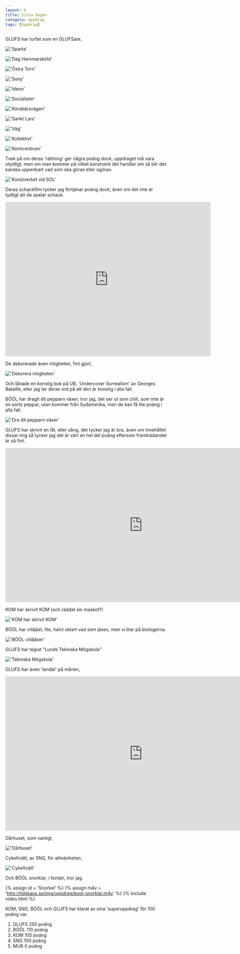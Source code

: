 ```yaml
---
layout: b
title: Sista dagen
category: Uppdrag
tags: [Uppdrag]
---
```


GLUFS har turfat som en GLUFSare,

!['Sparta'](http://tidskaos.se/img/hdf-done/sparta-glufs.jpg)

!['Dag Hammarsköld'](http://tidskaos.se/img/hdf-done/hammarskold-glufs.jpg)

!['Östra Torn'](http://tidskaos.se/img/hdf-done/torn-glufs.jpg)

!['Sony'](http://tidskaos.se/img/hdf-done/sony-glufs.jpg)

!['Ideon'](http://tidskaos.se/img/hdf-done/ideon-glufs.jpg)

!['Socialister'](http://tidskaos.se/img/hdf-done/socialister-glufs.jpg)

!['Körsbärsvägen'](http://tidskaos.se/img/hdf-done/korsbar-glufs.jpg)

!['Sankt Lars'](http://tidskaos.se/img/hdf-done/lars-glufs.jpg)

!['Väg'](http://tidskaos.se/img/hdf-done/vag-glufs.jpg)

!['Kollektivt'](http://tidskaos.se/img/hdf-done/kollektivt-glufs.jpg)

!['Kemicentrum'](http://tidskaos.se/img/hdf-done/kemicentrum-glufs.jpg)

Tvek på om deras 'rättning' ger några poäng dock, uppdraget må vara otydligt, men om man kommer på vilket konstverk det handlar om så blir det kanska uppenbart vad som ska göras eller ogöras.

!['Konstverket vid SOL'](http://tidskaos.se/img/uppdrag/konstverk-sol.jpg)

Deras schackfilm tycker jag förtjänar poäng dock, även om det inte är tydligt att de spelar schack.

<iframe width="640" height="480" src="http://www.youtube.com/embed/VCJ4lb-UWcY" frameborder="0">
</iframe>

De dekorerade även intigheten, fint gjort,

!['Dekorera intigheten'](http://tidskaos.se/img/uppdrag/glufs-intigheten.jpg)

Och lånade en konstig bok på UB, 'Undercover Surrealism' av Georges Bataille, eller jag tar deras ord på att den är konstig i alla fall.

BÖÖL har dragit dit pepparn växer, tror jag, det ser ut som chili, som inte är en sorts peppar, utan kommer från Sydamerika, men de kan få lite poäng i alla fall.

!['Dra dit pepparn växer'](http://tidskaos.se/img/uppdrag/pepparn.jpg)

GLUFS har skrivit en låt, eller sång, det tycker jag är bra, även om innehållet dissar mig så tycker jag det är värt en hel del poäng eftersom framträdandet är så fint.

<iframe width="853" height="480" src="http://www.youtube.com/embed/K0xNnCFtKOk" frameborder="0">
</iframe>

KOM har skrivit KOM (och räddat sin maskot?)

!['KOM har skrivit KOM'](http://tidskaos.se/img/uppdrag/kom-skriver-kom.jpg)

BÖÖL har vildjäst, lite, halvt oklart vad som jäses, men vi litar på biologerna.

!['BÖÖL vildjäser'](http://tidskaos.se/img/uppdrag/bool-vildjas.jpg)

GLUFS har tejpat "Lunds Tekniska Mögskola"

!['Tekniska Mögskola'](http://tidskaos.se/img/uppdrag/tekniska-mogskola.jpg)

GLUFS har även 'landat' på månen,

<iframe width="853" height="480" src="http://www.youtube.com/embed/z53J8yRoi30" frameborder="0">
</iframe>

Dårhuset, som vanligt,

!['Dårhuset'](http://tidskaos.se/img/uppdrag/darhuset.jpg)

Cykeltvätt, av SNG, för allmänheten,

!['Cykeltvätt'](http://tidskaos.se/img/uppdrag/sng-cykeltvatt.jpg)

Och BÖÖL snorklar, i fontän, tror jag.

{% assign id = 'Snorkel' %}
{% assign m4v = 'http://tidskaos.se/img/uppdrag/bool-snorklar.m4v' %}
{% include video.html %}

KOM, SNG, BÖÖL och GLUFS har klarat av sina 'superuppdrag' för 100 poäng var.

 1. GLUFS 250 poäng
 2. BÖÖL 110 poäng
 3. KOM 105 poäng
 4. SNG 100 poäng
 5. MUR 0 poäng
